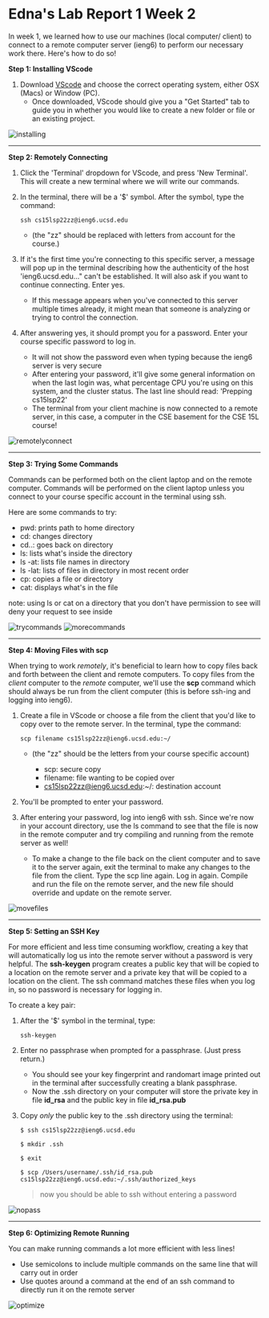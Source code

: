 # Edna's Lab Report 1 Week 2

In week 1, we learned how to use our machines (local computer/ client) to connect to a remote computer server (ieng6) to perform our necessary work there. Here's how to do so!

**Step 1: Installing VScode**

1. Download [VScode](https://code.visualstudio.com/) and choose the correct operating system, either OSX (Macs) or Window (PC). 
    * Once downloaded, VScode should give you a "Get Started" tab to guide you in whether you would like to create a new folder or file or an existing project.

![installing](installing.png)

---

**Step 2: Remotely Connecting**

1. Click the 'Terminal' dropdown for VScode, and press 'New Terminal'. This will create a new terminal where we will write our commands.
2. In the terminal, there will be a '$' symbol. After the symbol, type the command: 

    `ssh cs15lsp22zz@ieng6.ucsd.edu`    
    * (the "zz" should be replaced with letters from account for the course.)

3. If it's the first time you're connecting to this specific server, a message will pop up in the terminal describing how the authenticity of the host 'ieng6.ucsd.edu..." can't be established. It will also ask if you want to continue connecting. Enter yes.
    * If this message appears when you've connected to this server multiple times already, it might mean that someone is analyzing or trying to control the connection.

4. After answering yes, it should prompt you for a password. Enter your course specific password to log in. 

    * It will not show the password even when typing because the ieng6 server is very secure
    * After entering your password, it'll give some general information on when the last login was, what percentage CPU you're using on this system, and the cluster status. The last line should read: 'Prepping cs15lsp22'
    * The terminal from your client machine is now connected to a remote server, in this case, a computer in the CSE basement for the CSE 15L course!


![remotelyconnect](remotelyconnect.png)

---

**Step 3: Trying Some Commands**

Commands can be performed both on the client laptop and on the remote computer. Commands will be performed on the client laptop unless you connect to your course specific account in the terminal using ssh.

Here are some commands to try:
* pwd: prints path to home directory
* cd: changes directory
* cd..: goes back on directory
* ls: lists what's inside the directory
* ls -at: lists file names in directory
* ls -lat: lists of files in directory in most recent order
* cp: copies a file or directory
* cat: displays what's in the file

note: using ls or cat on a directory that you don't have permission to see will deny your request to see inside

![trycommands](trycommands.png)
![morecommands](morecommands.png)

---

**Step 4: Moving Files with scp**

When trying to work *remotely*, it's beneficial to learn how to copy files back and forth between the client and remote computers. To copy files from the *client* computer to the *remote* computer, we'll use the **scp** command which should always be run from the client computer (this is before ssh-ing and logging into ieng6).
1. Create a file in VScode or choose a file from the client that you'd like to copy over to the remote server. In the terminal, type the command: 

    `scp filename cs15lsp22zz@ieng6.ucsd.edu:~/`
    * (the "zz" should be the letters from your course specific account)

        * scp: secure copy
        * filename: file wanting to be copied over
        * cs15lsp22zz@ieng6.ucsd.edu:~/: destination account

2. You'll be prompted to enter your password.
3. After entering your password, log into ieng6 with ssh. Since we're now in your account directory, use the ls command to see that the file is now in the remote computer and try compiling and running from the remote server as well!
    * To make a change to the file back on the client computer and to save it to the server again, exit the terminal to make any changes to the file from the client. Type the scp line again. Log in again. Compile and run the file on the remote server, and the new file should override and update on the remote server. 

![movefiles](movefiles.png)

---

**Step 5: Setting an SSH Key**

For more efficient and less time consuming workflow, creating a key that will automatically log us into the remote server without a password is very helpful. The **ssh-keygen** program creates a public key that will be copied to a location on the remote server and a private key that will be copied to a location on the client. The ssh command matches these files when you log in, so no password is necessary for logging in. 

To create a key pair:
1. After the '$' symbol in the terminal, type: 

    `ssh-keygen`
2. Enter no passphrase when prompted for a passphrase. (Just press return.)
    * You should see your key fingerprint and randomart image printed out in the terminal after successfully creating a blank passphrase.
    * Now the .ssh directory on your computer will store the private key in file **id_rsa** and the public key in file **id_rsa.pub**
3. Copy *only* the public key to the .ssh directory using the terminal:

    `$ ssh cs15lsp22zz@ieng6.ucsd.edu`

    `$ mkdir .ssh`

    `$ exit`

    `$ scp /Users/username/.ssh/id_rsa.pub cs15lsp22zz@ieng6.ucsd.edu:~/.ssh/authorized_keys`

    > now you should be able to ssh without entering a password
  
![nopass](nopass.png)

---

**Step 6: Optimizing Remote Running**
  
You can make running commands a lot more efficient with less lines!
  
* Use semicolons to include multiple commands on the same line that will carry out in order
* Use quotes around a command at the end of an ssh command to directly run it on the remote server

![optimize](optimize.png)





